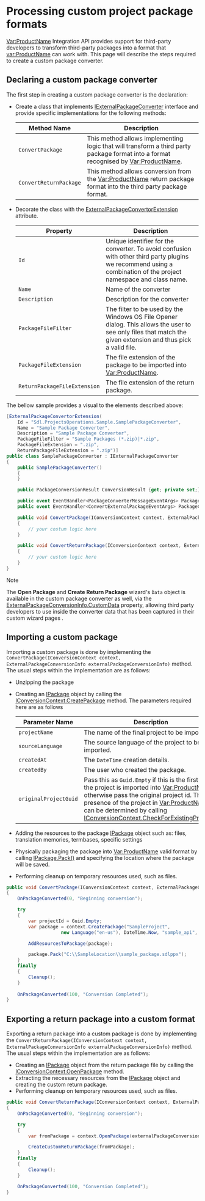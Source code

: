 # Processing custom project package formats

<Var:ProductName> Integration API provides support for third-party developers to transform third-party packages into a format that <var:ProductName> can work with. 
This page will describe the steps required to create a custom package converter.

## Declaring a custom package converter

The first step in creating a custom package converter is the declaration:
- Create a class that implements [IExternalPackageConverter](../../api/integration/Sdl.TranslationStudioAutomation.IntegrationApi.Packaging.IExternalPackageConverter.yml) interface and provide specific implementations for the following methods:

    |Method Name| Description|
    | --------  | -----------|
    |`ConvertPackage`| This method allows implementing logic that will transform a third party package format into a format recognised by <Var:ProductName>. |
    |`ConvertReturnPackage`|This method allows conversion from the <Var:ProductName> return package format into the third party package format.|

- Decorate the class with the [ExternalPackageConvertorExtension](../../api/integration/Sdl.TranslationStudioAutomation.IntegrationApi.Extensions.ExternalPackageConvertorExtensionAttribute.yml) attribute. 
 
    | Property | Description |
    | -------- | ----------- |
    | `Id`| Unique identifier for the converter. To avoid confusion with other third party plugins we recommend using a combination of the project namespace and class name. |
    | `Name` | Name of the converter |
    | `Description` | Description for the converter |
    | `PackageFileFilter` | The filter to be used by the Windows OS File Opener dialog. This allows the user to see only files that match the given extension and thus pick a valid file. |
    |`PackageFileExtension`| The file extension of the package to be imported into <Var:ProductName>.|
    |`ReturnPackageFileExtension`|The file extension of the return package.|

The bellow sample provides a visual to the elements described above:

```cs
[ExternalPackageConvertorExtension(
    Id = "Sdl.ProjectsOperations.Sample.SamplePackageConverter",
    Name = "Sample Package Converter",
    Description = "Sample Package Converter",
    PackageFileFilter = "Sample Packages (*.zip)|*.zip",
    PackageFileExtension = ".zip",
    ReturnPackageFileExtension = ".zip")]
public class SamplePackageConverter : IExternalPackageConverter
{
    public SamplePackageConverter()
    {
    }

    public PackageConversionResult ConversionResult {get; private set;}

    public event EventHandler<PackageConverterMessageEventArgs> PackageMessage;
    public event EventHandler<ConvertExternalPackageEventArgs> PackageConverted;

    public void ConvertPackage(IConversionContext context, ExternalPackageConversionInfo externalPackageConversionInfo)
    {
        // your costum logic here
    }

    public void ConvertReturnPackage(IConversionContext context, ExternalPackageConversionInfo externalPackageConversionInfo)
    {
        // your custom logic here
    }
}
```

> [!NOTE]
> The __Open Package__ and __Create Return Package__ wizard's `Data` object is available in the custom package converter as well, via the [ExternalPackageConversionInfo.CustomData](../../api/integration/Sdl.TranslationStudioAutomation.IntegrationApi.Packaging.ExternalPackageConversionInfo.yml#Sdl_TranslationStudioAutomation_IntegrationApi_Packaging_ExternalPackageConversionInfo_CustomData) property, allowing third party developers to use inside the converter data that has been captured in their custom wizard pages .

## Importing a custom package
Importing a custom package is done by implementing the `ConvertPackage(IConversionContext context, ExternalPackageConversionInfo externalPackageConversionInfo)` method. The usual steps within the implementation are as follows:
- Unzipping the package
- Creating an [IPackage](../../api/projectautomation/Sdl.ProjectAutomation.Core.IPackage.yml) object by calling the [IConversionContext.CreatePackage](../../api/integration/Sdl.TranslationStudioAutomation.IntegrationApi.Packaging.IConversionContext.yml#Sdl_TranslationStudioAutomation_IntegrationApi_Packaging_IConversionContext_CreatePackage_System_String_Sdl_Core_Globalization_Language_System_DateTime_System_String_System_Guid_) method. The parameters required here are as follows

    | Parameter Name | Description |
    | -------------- | ----------- |
    |`projectName`| The name of the final project to be imported. |
    |`sourceLanguage`| The source language of the project to be imported. |
    |`createdAt`| The `DateTime` creation details. |
    |`createdBy`| The user who created the package. |
    |`originalProjectGuid`| Pass this as `Guid.Empty` if this is the first time the project is imported into <Var:ProductName>, otherwise pass the original project id. The presence of the project in <Var:ProductName> can be determined by calling [IConversionContext.CheckForExistingProject()](../../api/integration/Sdl.TranslationStudioAutomation.IntegrationApi.Packaging.IConversionContext.yml#Sdl_TranslationStudioAutomation_IntegrationApi_Packaging_IConversionContext_CheckForExistingProject_System_Guid_) 
- Adding the resources to the package [IPackage](../../api/projectautomation/Sdl.ProjectAutomation.Core.IPackage.yml) object such as: files, translation memories, termbases, specific settings
- Physically packaging the package into <Var:ProductName> valid format by calling [IPackage.Pack()](../../api/projectautomation/Sdl.ProjectAutomation.Core.IPackage.yml#Sdl_ProjectAutomation_Core_IPackage_Pack_System_String_) and specifying the location where the package will be saved.
- Performing cleanup on temporary resources used, such as files.

```cs
public void ConvertPackage(IConversionContext context, ExternalPackageConversionInfo externalPackageConversionInfo)
{
    OnPackageConverted(0, "Beginning conversion");

    try
    {
        var projectId = Guid.Empty;              
        var package = context.CreatePackage("SampleProject", 
                    new Language("en-us"), DateTime.Now, "sample_api", projectId);

        AddResourcesToPackage(package);

        package.Pack("C:\\SampleLocation\\sample_package.sdlppx");
    }
    finally
    {
        Cleanup();
    }
     
    OnPackageConverted(100, "Conversion Completed");
}
```

## Exporting a return package into a custom format
Exporting a return package into a custom package is done by implementing the `ConvertReturnPackage(IConversionContext context, ExternalPackageConversionInfo externalPackageConversionInfo)` method. The usual steps within the implementation are as follows:
- Creating an [IPackage](../../api/projectautomation/Sdl.ProjectAutomation.Core.IPackage.yml) object from the return package file by calling the [IConversionContext.OpenPackage](../../api/integration/Sdl.TranslationStudioAutomation.IntegrationApi.Packaging.IConversionContext.yml#Sdl_TranslationStudioAutomation_IntegrationApi_Packaging_IConversionContext_OpenPackage_System_String_) method. 
- Extracting the necessary resources from the [IPackage](../../api/projectautomation/Sdl.ProjectAutomation.Core.IPackage.yml) object and creating the custom return package.
- Performing cleanup on temporary resources used, such as files.

```cs
public void ConvertReturnPackage(IConversionContext context, ExternalPackageConversionInfo externalPackageConversionInfo)
{
    OnPackageConverted(0, "Beginning conversion");

    try
    {
        var fromPackage = context.OpenPackage(externalPackageConversionInfo.FromPackagePath);

        CreateCustomReturnPackage(fromPackage);
    }
    finally
    {
        Cleanup();
    }

    OnPackageConverted(100, "Conversion Completed");
}
```

